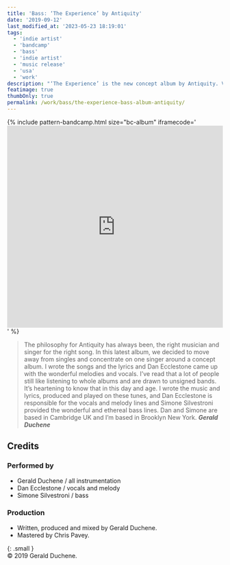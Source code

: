 ```yaml
---
title: 'Bass: ‘The Experience’ by Antiquity'
date: '2019-09-12'
last_modified_at: '2023-05-23 18:19:01'
tags:
  - 'indie artist'
  - 'bandcamp'
  - 'bass'
  - 'indie artist'
  - 'music release'
  - 'usa'
  - 'work'
description: "‘The Experience’ is the new concept album by Antiquity. Vocals by Dan Ecclestone, bass by Minutes to Midnight."
featimage: true
thumbOnly: true
permalink: /work/bass/the-experience-bass-album-antiquity/
---
```

{% include pattern-bandcamp.html size="bc-album" iframecode='<iframe style="border: 0; width: 100%; height: 472px;" src="https://bandcamp.com/EmbeddedPlayer/album=3153550265/size=large/bgcol=ffffff/linkcol=333333/artwork=small/transparent=true/"><a href="https://sessions.antiquity-music.com/album/the-experience-the-album">The Experience (The Album) by Antiquity</a></iframe>' %}

> The philosophy for Antiquity has always been, the right musician and singer for the right song. In this latest album, we decided to move away from singles and concentrate on one singer around a concept album. I wrote the songs and the lyrics and Dan Ecclestone came up with the wonderful melodies and vocals. I’ve read that a lot of people still like listening to whole albums and are drawn to unsigned bands. It’s heartening to know that in this day and age. I wrote the music and lyrics, produced and played on these tunes, and Dan Ecclestone is responsible for the vocals and melody lines and Simone Silvestroni provided the wonderful and ethereal bass lines. Dan and Simone are based in Cambridge UK and I’m based in Brooklyn New York.
> <cite>**Gerald Duchene**</cite>

## Credits

### Performed by

- Gerald Duchene / all instrumentation
- Dan Ecclestone / vocals and melody
- Simone Silvestroni / bass

### Production

- Written, produced and mixed by Gerald Duchene.  
- Mastered by Chris Pavey.

{: .small }
<br>&copy; 2019 Gerald Duchene.